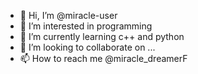 - 👋 Hi, I’m @miracle-user
- 👀 I’m interested in programming
- 🌱 I’m currently learning c++ and python
- 💞️ I’m looking to collaborate on ...
- 📫 How to reach me @miracle_dreamerF

<!---
miracle-user/miracle-user is a ✨ special ✨ repository because its `README.md` (this file) appears on your GitHub profile.
You can click the Preview link to take a look at your changes.
--->
